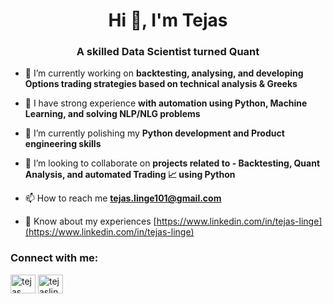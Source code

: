<h1 align="center">Hi 👋, I'm Tejas</h1>
<h3 align="center">A skilled Data Scientist turned Quant </h3>

- 🔭 I’m currently working on **backtesting, analysing, and developing Options trading strategies based on technical analysis & Greeks**

- 💪 I have strong experience **with automation using Python, Machine Learning, and solving NLP/NLG problems**

- 🌱 I’m currently polishing my **Python development and Product engineering skills**

- 👯 I’m looking to collaborate on **projects related to - Backtesting, Quant Analysis, and automated Trading 📈 using Python**

- 📫 How to reach me **tejas.linge101@gmail.com**

- 📄 Know about my experiences [https://www.linkedin.com/in/tejas-linge](https://www.linkedin.com/in/tejas-linge)

<h3 align="left">Connect with me:</h3>
<p align="left">
<a href="https://linkedin.com/in/tejas linge" target="blank"><img align="center" src="https://raw.githubusercontent.com/rahuldkjain/github-profile-readme-generator/master/src/images/icons/Social/linked-in-alt.svg" alt="tejas linge" height="30" width="40" /></a>
<a href="https://instagram.com/tejaslinge10" target="blank"><img align="center" src="https://raw.githubusercontent.com/rahuldkjain/github-profile-readme-generator/master/src/images/icons/Social/instagram.svg" alt="tejaslinge10" height="30" width="40" /></a>
</p>
